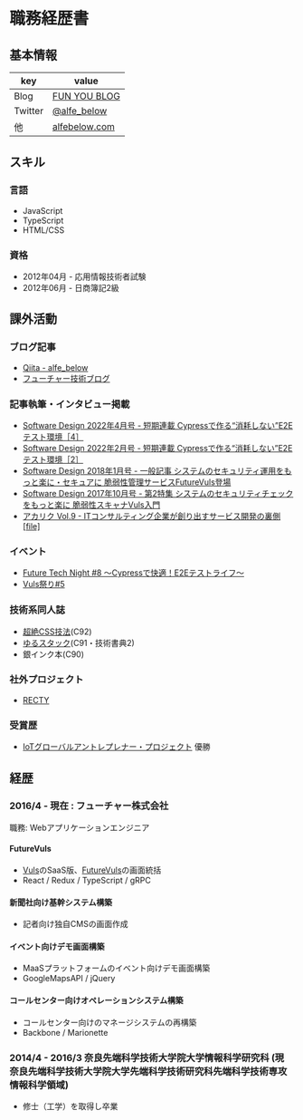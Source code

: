 # 職務経歴書

## 基本情報

|key|value|
|---|-----|
|Blog|[FUN YOU BLOG](http://blog.alfebelow.com/)|
|Twitter|[@alfe_below](https://twitter.com/alfe_below)|
|他|[alfebelow.com](https://alfebelow.com/)|

## スキル

### 言語
- JavaScript
- TypeScript
- HTML/CSS

### 資格
- 2012年04月 - 応用情報技術者試験
- 2012年06月 - 日商簿記2級

## 課外活動

### ブログ記事
- [Qiita - alfe_below](https://qiita.com/alfe_below)
- [フューチャー技術ブログ](https://future-architect.github.io/authors/%E6%9E%87%E6%A6%94%E6%99%83%E8%A3%95/)

### 記事執筆・インタビュー掲載
- [Software Design 2022年4月号 - 短期連載 Cypressで作る“消耗しない”E2Eテスト環境［4］](https://gihyo.jp/magazine/SD/archive/2022/202204)
- [Software Design 2022年2月号 - 短期連載 Cypressで作る“消耗しない”E2Eテスト環境［2］](https://gihyo.jp/magazine/SD/archive/2022/202202)
- [Software Design 2018年1月号 - 一般記事 システムのセキュリティ運用をもっと楽に・セキュアに 脆弱性管理サービスFutureVuls登場](https://gihyo.jp/magazine/SD/archive/2018/201801)
- [Software Design 2017年10月号 - 第2特集 システムのセキュリティチェックをもっと楽に 脆弱性スキャナVuls入門](https://gihyo.jp/magazine/SD/archive/2017/201710)
- [アカリク Vol.9 - ITコンサルティング企業が創り出すサービス開発の裏側](https://acaric.co.jp/news/2017/10/freepaper_09/) [[file]](https://acaric.co.jp/files/freepaper-acaric-vol9.pdf)

### イベント
- [Future Tech Night #8 ～Cypressで快適！E2Eテストライフ～](https://future.connpass.com/event/208056/)
- [Vuls祭り#5](https://vuls-jp.connpass.com/event/131960/)

### 技術系同人誌
- [超絶CSS技法](https://twitter.com/alfe_below/status/894533114537549828)(C92)
- [ゆるスタック](https://twitter.com/choumirai/status/814096742014562305)(C91・技術書典2)
- 銀インク本(C90)

### 社外プロジェクト
- [RECTY](http://recty.strikingly.com/)

### 受賞歴
- [IoTグローバルアントレプレナー・プロジェクト](https://www.sansokan.jp/events/eve_detail.san?H_A_NO=18279) 優勝


## 経歴

### 2016/4 - 現在 : フューチャー株式会社

職務: Webアプリケーションエンジニア

#### FutureVuls

- [Vuls](https://github.com/future-architect/vuls)のSaaS版、[FutureVuls](https://vuls.biz/)の画面統括
- React / Redux / TypeScript / gRPC

#### 新聞社向け基幹システム構築

- 記者向け独自CMSの画面作成

#### イベント向けデモ画面構築

- MaaSプラットフォームのイベント向けデモ画面構築
- GoogleMapsAPI / jQuery

#### コールセンター向けオペレーションシステム構築

- コールセンター向けのマネージシステムの再構築
- Backbone / Marionette

### 2014/4 - 2016/3 奈良先端科学技術大学院大学情報科学研究科 (現 奈良先端科学技術大学院大学先端科学技術研究科先端科学技術専攻情報科学領域)

- 修士（工学）を取得し卒業



